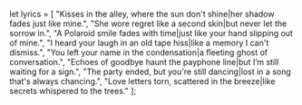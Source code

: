 
let lyrics = [
    "Kisses in the alley, where the sun don't shine|her shadow fades just like mine.",
    "She wore regret like a second skin|but never let the sorrow in.",
    "A Polaroid smile fades with time|just like your hand slipping out of mine.",
    "I heard your laugh in an old tape hiss|like a memory I can't dismiss.",
    "You left your name in the condensation|a fleeting ghost of conversation.",
    "Echoes of goodbye haunt the payphone line|but I’m still waiting for a sign.",
    "The party ended, but you're still dancing|lost in a song that's always chancing.",
    "Love letters torn, scattered in the breeze|like secrets whispered to the trees."
];
